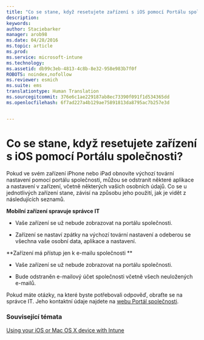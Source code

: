 ```yaml
---
title: "Co se stane, když resetujete zařízení s iOS pomocí Portálu společnosti? | Microsoft Intune"
description: 
keywords: 
author: Staciebarker
manager: arob98
ms.date: 04/28/2016
ms.topic: article
ms.prod: 
ms.service: microsoft-intune
ms.technology: 
ms.assetid: db99c3eb-4813-4c8b-8e32-958e983b7f0f
ROBOTS: noindex,nofollow
ms.reviewer: esmich
ms.suite: ems
translationtype: Human Translation
ms.sourcegitcommit: 376e6c1ae229187ab8ec73390f091f1d534365dd
ms.openlocfilehash: 6f7ad227a4b129ae75891813da8795ac7b257e3d


---
```



# Co se stane, když resetujete zařízení s iOS pomocí Portálu společnosti?

Pokud ve svém zařízení iPhone nebo iPad obnovíte výchozí tovární nastavení pomocí portálu společnosti, můžou se odstranit některé aplikace a nastavení v zařízení, včetně některých vašich osobních údajů. Co se u jednotlivých zařízení stane, závisí na způsobu jeho použití, jak je vidět z následujících seznamů.

**Mobilní zařízení spravuje správce IT**

-   Vaše zařízení se už nebude zobrazovat na portálu společnosti.

-   Zařízení se nastaví zpátky na výchozí tovární nastavení a odeberou se všechna vaše osobní data, aplikace a nastavení.

**Zařízení má přístup jen k e-mailu společnosti **

-   Vaše zařízení se už nebude zobrazovat na portálu společnosti.

-   Bude odstraněn e-mailový účet společnosti včetně všech neuložených e-mailů.

Pokud máte otázky, na které byste potřebovali odpověď, obraťte se na správce IT. Jeho kontaktní údaje najdete na [webu Portál společnosti](http://portal.manage.microsoft.com).

### Související témata
[Using your iOS or Mac OS X device with Intune](using-your-ios-or-mac-os-x-device-with-intune.md)


<!--HONumber=Jul16_HO3-->


